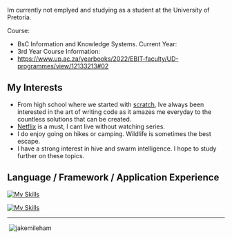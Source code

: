 Im currently not emplyed and studying as a student at the University of Pretoria.

Course:
- BsC Information and Knowledge Systems.
Current Year:
- 3rd Year
Course Information:
- https://www.up.ac.za/yearbooks/2022/EBIT-faculty/UD-programmes/view/12133213#02


## My Interests
- From high school where we started with [scratch](https://scratch.mit.edu/about), Ive always been interested in the art of writing code as it amazes me everyday to the countless solutions that can be created.
- [Netflix](https://www.netflix.com) is a must, I cant live without watching series.
- I do enjoy going on hikes or camping. Wildlife is sometimes the best escape.
- I have a strong interest in hive and swarm intelligence. I hope to study further on these topics.

## Language / Framework / Application Experience
[![My Skills](https://skills.thijs.gg/icons?i=java,py,cpp,nextjs,nodejs,mysql,git,vim,docker)](https://skills.thijs.gg)

[![My Skills](https://skills.thijs.gg/icons?i=html,css,js,ts,angular,php,jquery,tailwind,svelte)](https://skills.thijs.gg)

---

<p>&nbsp;<img align="center" src="https://github-readme-stats.vercel.app/api?username=SharkmanZA&show_icons=true&locale=en" alt="jakemileham" /></p>


